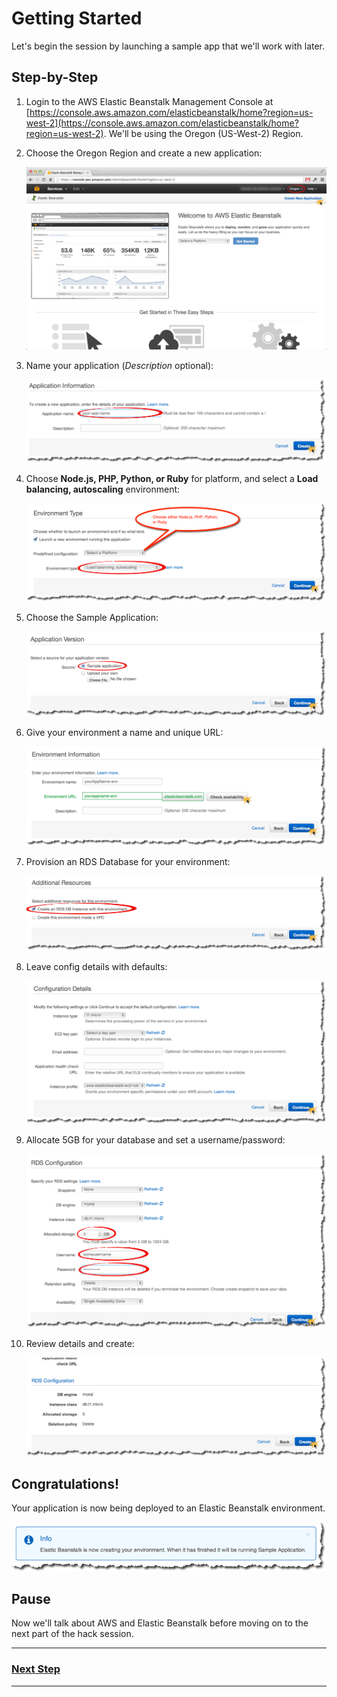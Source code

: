# Getting Started

Let's begin the session by launching a sample app that we'll work with later.

## Step-by-Step

1. Login to the AWS Elastic Beanstalk Management Console at [https://console.aws.amazon.com/elasticbeanstalk/home?region=us-west-2](https://console.aws.amazon.com/elasticbeanstalk/home?region=us-west-2). We'll be using the Oregon (US-West-2) Region.

2. Choose the Oregon Region and create a new application:

	![](img/en/step_create-app.png)
	
3. Name your application (_Description_ optional):

	![](img/en/step_name-app.png)

4. Choose **Node.js, PHP, Python, or Ruby** for platform, and select a **Load balancing, autoscaling** environment:

	![](img/en/step_choose-platform.png)
	
5. Choose the Sample Application:

	![](img/en/step_app-version.png)
	
6. Give your environment a name and unique URL:
	
	![](img/en/step_name-env.png)
	
7. Provision an RDS Database for your environment:

	![](img/en/step_create-db.png)
	
8. Leave config details with defaults:
	
	![](img/en/step_config-details.png)
	
9. Allocate 5GB for your database and set a username/password:
	
	![](img/en/step_config-database.png)
	
10. Review details and create:
	
	![](img/en/step_review-confirm.png)

## Congratulations!

Your application is now being deployed to an Elastic Beanstalk environment.

![](img/en/step_created-complete.png)

## Pause

Now we'll talk about AWS and Elastic Beanstalk before moving on to the next part of the hack session.

---

### [Next Step](view-sample-app.md)

---
